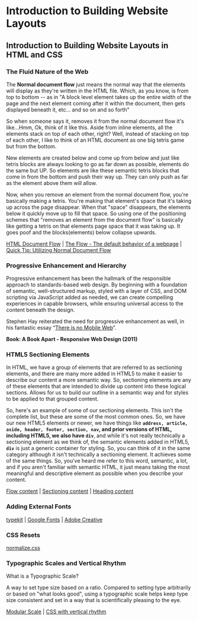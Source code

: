 # Introduction to Building Website Layouts

## Introduction to Building Website Layouts in HTML and CSS

### The Fluid Nature of the Web

The **Normal document flow** just means the normal way that the elements will display as they're written in the HTML file. Which, as you know, is from top to bottom -- as in "A block level element takes up the entire width of the page and the next element coming after it within the document, then gets displayed beneath it, etc... and so on and so forth"

So when someone says it, removes it from the normal document flow it's like...Hmm, Ok, think of it like this. Aside from inline elements, all the elements stack on top of each other, right? Well, instead of stacking on top of each other, I like to think of an HTML document as one big tetris game but from the bottom.

New elements are created below and come up from below and just like tetris blocks are always looking to go as far down as possible, elements do the same but UP. So elements are like these semantic tetris blocks that come in from the bottom and push their way up. They can only push as far as the element above them will allow.

Now, when you remove an element from the normal document flow, you're basically making a tetris. You're making that element's space that it's taking up across the page disappear. When that "space" disappears, the elements below it quickly move up to fill that space. So using one of the positioning schemes that "removes an element from the document flow" is basically like getting a tetris on that elements page space that it was taking up. It goes poof and the blocks(elements) below collapse upwards.

[HTML Document Flow](https://app.pluralsight.com/library/courses/html-document-flow-1837/) | [The Flow - The default behavior of a webpage](https://marksheet.io/css-the-flow.html) | [Quick Tip: Utilizing Normal Document Flow](https://webdesign.tutsplus.com/articles/quick-tip-utilizing-normal-document-flow--webdesign-8199)


### Progressive Enhancement and Hierarchy

Progressive enhancement has been the hallmark of the responsible approach to standards-based web design. By beginning with a foundation of semantic, well-structured markup, styled with a layer of CSS, and DOM scripting via JavaScript added as needed, we can create compelling experiences in capable browsers, while ensuring universal access to the content beneath the design.

Stephen Hay reiterated the need for progressive enhancement as well, in his fantastic essay “[There is no Mobile Web](http://www.the-haystack.com/2011/01/07/there-is-no-mobile-web/)”.

**Book: A Book Apart - Responsive Web Design (2011)**

### HTML5 Sectioning Elements

In HTML, we have a group of elements that are referred to as sectioning elements, and there are many more added in HTML5 to make it easier to describe our content a more semantic way. So, sectioning elements are any of these elements that are intended to divide up content into these logical sections. Allows for us to build our outline in a semantic way and for styles to be applied to that grouped content. 

So, here's an example of some of our sectioning elements. This isn't the complete list, but these are some of the most common ones. So, we have our new HTML5 elements or newer, we have things like **`address, article, aside, header, footer, section, nav`, and prior versions of HTML, including HTML5, we also have `div`**, and while it's not really technically a sectioning element as we think of, the semantic elements added in HTML5, **`div`** is just a generic container for styling. So, you can think of it in the same category although it isn't technically a sectioning element. It achieves some of the same things. So, you've heard me refer to this word, semantic, a lot, and if you aren't familiar with semantic HTML, it just means taking the most meaningful and descriptive element as possible when you describe your content. 

[Flow content](https://www.w3.org/TR/2016/REC-html51-20161101/dom.html#kinds-of-content-flow-content) | [Sectioning content](https://www.w3.org/TR/2016/REC-html51-20161101/dom.html#kinds-of-content-sectioning-content) | [Heading content](https://www.w3.org/TR/2016/REC-html51-20161101/dom.html#kinds-of-content-heading-content)


### Adding External Fonts

[typekit](https://typekit.com) |
[Google Fonts](https://fonts.google.com/) |
[Adobe Creative](https://www.adobe.com/creativecloud.html)

### CSS Resets

[normalize.css](https://github.com/necolas/normalize.css)


### Typographic Scales and Vertical Rhythm

What is a Typographic Scale?

A way to set type size based on a ratio. Compared to setting type arbitrarily 
or based on "what looks good", using a typographic scale helps keep type 
size consistent and set in a way that is scientifically pleasing to the eye.

[Modular Scale](http://www.modularscale.com/) |
[CSS with vertical rhythm](https://drewish.com/tools/vertical-rhythm/)
